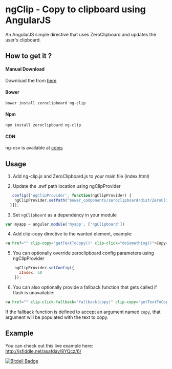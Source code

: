 ngClip - Copy to clipboard using AngularJS
=======

An AngularJS simple directive that uses ZeroClipboard and updates the user's clipboard.


## How to get it ? 

#### Manual Download
Download the from [here](https://github.com/asafdav/ng-clip/releases)

#### Bower 
```
bower install zeroclipboard ng-clip
```

#### Npm
```
npm install zeroclipboard ng-clip
```

#### CDN
ng-csv is available at [cdnjs](http://www.cdnjs.com/libraries/ng-clip)


## Usage

1. Add ng-clip.js and ZeroClipboard.js to your main file (index.html)

2. Update the .swf path location using ngClipProvider
  ```javascript
    .config(['ngClipProvider', function(ngClipProvider) {
      ngClipProvider.setPath("bower_components/zeroclipboard/dist/ZeroClipboard.swf");
    }]);
  ```

3. Set `ngClipboard` as a dependency in your module
  ```javascript
  var myapp = angular.module('myapp', ['ngClipboard'])
  ```

4. Add clip-copy directive to the wanted element, example:
  ```html
  <a href="" clip-copy="getTextToCopy()" clip-click="doSomething()">Copy</a>
  ```

5. You can optionally override zeroclipboard config parameters using ngClipProvider
  ```javascript
      ngClipProvider.setConfig({
        zIndex: 50
      });
  ```

6. You can also optionally provide a fallback function that gets called if flash is unavailable:
  ```html
  <a href="" clip-click-fallback="fallback(copy)" clip-copy="getTextToCopy()" clip-click="doSomething()">Copy</a>
  ```

  If the fallback function is defined to accept an argument named `copy`, that argument will be populated with the text to copy.

## Example
You can check out this live example here: http://jsfiddle.net/asafdav/8YQcz/6/


[![Bitdeli Badge](https://d2weczhvl823v0.cloudfront.net/asafdav/ng-clip/trend.png)](https://bitdeli.com/free "Bitdeli Badge")


